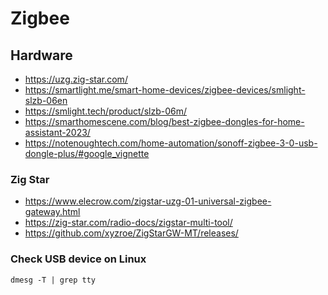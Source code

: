 # Zigbee

## Hardware
- https://uzg.zig-star.com/
- https://smartlight.me/smart-home-devices/zigbee-devices/smlight-slzb-06en
- https://smlight.tech/product/slzb-06m/
- https://smarthomescene.com/blog/best-zigbee-dongles-for-home-assistant-2023/
- https://notenoughtech.com/home-automation/sonoff-zigbee-3-0-usb-dongle-plus/#google_vignette


### Zig Star
- https://www.elecrow.com/zigstar-uzg-01-universal-zigbee-gateway.html
- https://zig-star.com/radio-docs/zigstar-multi-tool/
- https://github.com/xyzroe/ZigStarGW-MT/releases/
  
### Check USB device on Linux
```text
dmesg -T | grep tty
```
